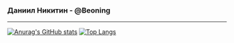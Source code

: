 ### Даниил Никитин - @Beoning
---
[![Anurag's GitHub stats](https://github-readme-stats.vercel.app/api?username=Beoning)](https://github.com/anuraghazra/github-readme-stats) [![Top Langs](https://github-readme-stats.vercel.app/api/top-langs/?username=Beoning)](https://github.com/anuraghazra/github-readme-stats)
